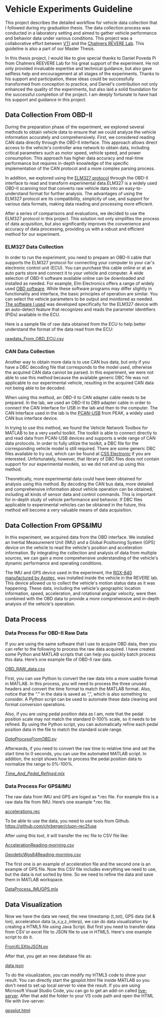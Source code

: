 # Vehicle Experiments Guideline

This project describes the detailed workflow for vehicle data collection that I followed during my graduation thesis. The data collection process was conducted in a laboratory setting and aimed to gather vehicle performance and behavior data under various conditions. This project was a collaborative effort between [VTI](https://www.vti.se/) and the  [Chalmers REVERE Lab](https://www.chalmers.se/en/infrastructure/revere/). This guideline is also a part of our Master Thesis.

In this thesis project, I would like to give special thanks to Daniel Poveda Pi from Chalmers REEVERE Lab for his great support of the experiment. He not only provided invaluable expertise and technical guidance, but also gave selfless help and encouragement at all stages of the experiments. Thanks to his support and participation, these ideas could be successfully transformed from conception to practice, and Daniel's contribution not only enhanced the quality of the experiments, but also laid a solid foundation for the successful completion of the project. I am deeply fortunate to have had his support and guidance in this project.

## Data Collection From OBD-II

During the preparation phase of the experiment, we explored several methods to obtain vehicle data to ensure that we could analyze the vehicle information accurately and comprehensively. First, we considered reading CAN data directly through the OBD-II interface. This approach allows direct access to the vehicle's controller area network to obtain data, including critical parameters such as motor speed, vehicle speed, and power consumption. This approach has higher data accuracy and real-time performance but requires in-depth knowledge of the specific implementation of the CAN protocol and a more complex parsing process.

In addition, we explored using the [ELM327 protocol](https://en.wikipedia.org/wiki/ELM327) through the OBD-II interface to read and transform experimental data.ELM327 is a widely used OBD-II scanning tool that converts raw vehicle data into an easy-to-understand format for further analysis. The advantages of using the ELM327 protocol are its compatibility, simplicity of use, and support for various data formats, making data reading and processing more efficient.

After a series of comparisons and evaluations, we decided to use the ELM327 protocol in this project. This solution not only simplifies the process of data acquisition, but also significantly improves the convenience and accuracy of data processing, providing us with a robust and efficient method for our experiment.

### ELM327 Data Collection

In order to run the experiment, you need to prepare an OBD-II cable that supports the ELM327 protocol for connecting your computer to your car's electronic control unit (ECU). You can purchase this cable online or at an auto parts store and connect it to your vehicle and computer. A wide selection of OBD-II software available online can be downloaded and installed as needed. For example, Elm Electronics offers a range of widely used [OBD software](https://elmelectronics.com/obdsoftware.html#Windows). While these software programs may differ slightly in functionality and interface, the basic principles of operation are similar. You can select the vehicle parameters to be output and monitored as needed. [The software I used](https://www.elm327.com/download/Windows/22.html) was developed specifically for the ELM327 device with an auto-detect feature that recognizes and reads the parameter identifiers (PIDs) available in the ECU.

Here is a sample file of raw data obtained from the ECU to help better understand the format of the data read from the ECU: 

[rawdata_From_OBD_ECU.csv](https://github.com/ZikunWang-Ricardo/Vehicle_Experiment_Guideline/blob/cf13c19d0bcc320fc3675222b8df5325b7317f8c/Example%20Data/rawdata_From_OBD_ECU.csv)

### CAN Data Collection

Another way to obtain more data is to use CAN bus data, but only if you have a DBC decoding file that corresponds to the model used, otherwise the acquired CAN data cannot be parsed. In this experiment, we were not able to use this method because the available generic DBC file was not applicable to our experimental vehicle, resulting in the acquired CAN data not being able to be decoded.

When using this method, an OBD-II to CAN adapter cable needs to be prepared. In the lab, we used an OBD-II to DB9 adapter cable in order to connect the CAN Interface for USB in the lab and then to the computer. The CAN Interface used in the lab is the [PCAN-USB](https://www.peak-system.com/PCAN-USB.199.0.html?&L=1) from PEAK, a widely used CAN bus interface device.

In trying to use this method, we found the Vehicle Network Toolbox for MATLAB to be a very useful toolkit. The toolkit is able to connect directly to and read data from PCAN-USB devices and supports a wide range of CAN data protocols. In order to fully utilize the toolkit, a DBC file for the corresponding vehicle model is still required. There are some generic DBC files available to try out, which can be found at [CSS Electronic](https://www.csselectronics.com/pages/obd2-dbc-file) if you are interested. Unfortunately, however, that library of DBC files does not contain support for our experimental models, so we did not end up using this method.

Theoretically, more experimental data could have been obtained for analysis using this method. By decoding the CAN bus data, more detailed and comprehensive information about vehicle operation can be obtained, including all kinds of sensor data and control commands. This is important for in-depth study of vehicle performance and behavior. If DBC files applicable to experimental vehicles can be obtained in the future, this method will become a very valuable means of data acquisition.

## Data Collection From GPS&IMU

In this experiment, we acquired data from the OBD interface. We installed an Inertial Measurement Unit (IMU) and a Global Positioning System (GPS) device on the vehicle to read the vehicle's position and acceleration information. By integrating the collection and analysis of data from multiple sources, we can gain a more comprehensive understanding of the vehicle's dynamic performance and operating conditions.

The IMU and GPS device used in the experiment, the [RGX-840 manufactured by Axotec](https://www.axotec.de/en/products/4g-lte-iot-gateway/4g-lte-iot-gateway-rgx-840-can.html), was installed inside the vehicle in the REVERE lab. This device allowed us to collect the vehicle's motion status data as it was happening. These data, including the vehicle's geographic location information, speed, acceleration, and rotational angular velocity, were then combined with the OBD data to provide a more comprehensive and in-depth analysis of the vehicle's operation.

## Data Process

### Data Process For OBD-II Raw Data

If you are using the same software that I use to acquire OBD data, then you can refer to the following to process the raw data acquired. I have created some Python and MATLAB scripts that can help you quickly batch process this data. Here’s one example file of OBD-II raw data.

[OBD_RAW_data.csv](https://github.com/ZikunWang-Ricardo/Vehicle_Experiment_Guideline/blob/2dc6c07101e9679a96b183e60262e8349f4216c6/Example%20Data/rawdata_From_OBD_ECU.csv)

First, you can use Python to convert the raw data into a more usable format in MATLAB. In this process, you will need to process the three unused headers and convert the time format to match the MATLAB format. Also, notice that the “.” in the data is saved as “,”, which is also something to consider. A Python script can be used to automate these data cleaning and format conversion operations.

Also, if you are using pedal position data as I am, note that the pedal position scale may not match the standard 0-100% scale, so it needs to be refined. By using the Python script, you can automatically refine each pedal position data in the file to match the standard scale range.

[*DataProcessFromOBD.py*](https://github.com/ZikunWang-Ricardo/Vehicle_Experiment_Guideline/tree/main/Example%20Code/DataProcessFromOBD.py)

Afterwards, if you need to convert the raw time to relative time and set the start time to 0 seconds, you can use the automated MATLAB script. In addition, the script shows how to process the pedal position data to normalize the range to 0%-100%.

[*Time_And_Pedal_Refined.mlx*](https://github.com/ZikunWang-Ricardo/Vehicle_Experiment_Guideline/tree/main/Example%20Code/Time_And_Pedal_Refined.mlx)

### Data Process For GPS&IMU

The raw data from IMU and GPS are loged as *.rec file. For example this is a raw data file from IMU. Here’s one example *.rec file.

[accelerations.rec](https://github.com/ZikunWang-Ricardo/Vehicle_Experiment_Guideline/blob/2dc6c07101e9679a96b183e60262e8349f4216c6/Example%20Data/accelerations.rec)

To be able to use the data, you need to use tools from Github. https://github.com/chrberger/cluon-rec2fuse

After using this tool, it will transfer the rec file to CSV file like:

[AccelerationReading-morning.csv](https://github.com/ZikunWang-Ricardo/Vehicle_Experiment_Guideline/blob/2dc6c07101e9679a96b183e60262e8349f4216c6/Example%20Data/opendlv.proxy.AccelerationReading-morning.csv)

[GeodeticWgs84Reading-morning.csv](https://github.com/ZikunWang-Ricardo/Vehicle_Experiment_Guideline/blob/2dc6c07101e9679a96b183e60262e8349f4216c6/Example%20Data/opendlv.proxy.GeodeticWgs84Reading-morning.csv)

The first one is an example of acceleration file and the second one is an example of GPS file. Now this CSV file includes everything we need to use, but the data is not sorted by time. So we need to refine the data and save them in MATLAB workspace.

[DataProcess_IMUGPS.mlx](https://github.com/ZikunWang-Ricardo/Vehicle_Experiment_Guideline/blob/3e1e1f90766f634579aca9ac888720030a1dafac/Example%20Code/DataProcess_IMUGPS.mlx)

## Data Visualization

Now we have the data we need, the new timestamp (t_tot), GPS data (lat & lon), acceleration data (a_x,y,z_interp), we can do data visualization by creating a HTML5 file using Java Script. But first you need to transfer data from CSV or excel file to JSON file to use in HTML5. Here's one example script to do it.

[FromXLSXtoJSON.py](https://github.com/ZikunWang-Ricardo/Vehicle_Experiment_Guideline/blob/3e1e1f90766f634579aca9ac888720030a1dafac/Example%20Code/FromXLSXtoJSON.py)

After that, you get an new database file as:

[data.json](https://github.com/ZikunWang-Ricardo/Vehicle_Experiment_Guideline/blob/3e1e1f90766f634579aca9ac888720030a1dafac/Example%20Data/data.json)

To do the visualization, you can modify my HTML5 code to show your result. You can directly start the gpsplot.html file inside MATLAB so you don't need to set up local server to view the result. If you are using Microsoft Visual Studio Code, you can go to get an add-on called [live-server](https://marketplace.visualstudio.com/items?itemName=ritwickdey.LiveServer). After that add the folder to your VS code path and open the HTML file with live-server.

[gpsplot.html](https://github.com/ZikunWang-Ricardo/Vehicle_Experiment_Guideline/blob/3e1e1f90766f634579aca9ac888720030a1dafac/Example%20Code/gpsplot.html)
